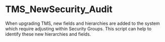 # TMS_NewSecurity_Audit
When upgrading TMS, new fields and hierarchies are added to the system which require adjusting within Security Groups. This script can help to identify these new hierarchies and fields.
